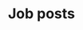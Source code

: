 ---
title: Job posts
permalink: /jobs/
excerpt: "Job posts"
header:
   image: /assets/images/bar-network.png
layout: category
taxonomy: jobs
entries_layout: # list (default), grid
---